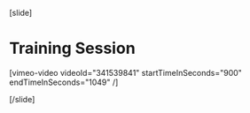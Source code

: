 [slide]
# Training Session

[vimeo-video videoId="341539841" startTimeInSeconds="900" endTimeInSeconds="1049" /]

[/slide]